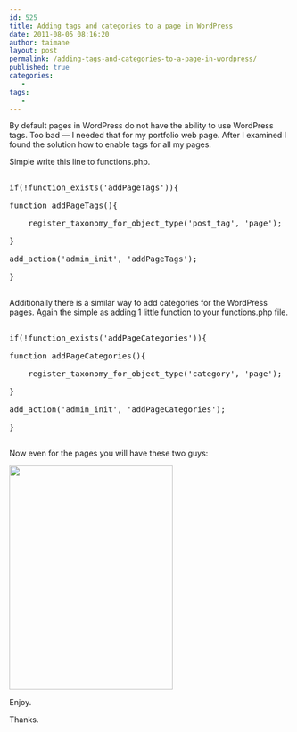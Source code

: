 ```yaml
---
id: 525
title: Adding tags and categories to a page in WordPress
date: 2011-08-05 08:16:20
author: taimane
layout: post
permalink: /adding-tags-and-categories-to-a-page-in-wordpress/
published: true
categories:
   -
tags:
   -
---
```

By default pages in WordPress do not have the ability to use WordPress tags. Too bad — I needed that for my portfolio web page. After I examined I found the solution how to enable tags for all my pages.
Simple write this line to functions.php.

<pre>
if(!function_exists('addPageTags')){
function addPageTags(){
    register_taxonomy_for_object_type('post_tag', 'page');
}
add_action('admin_init', 'addPageTags');
}
</pre>

Additionally there is a similar way to add categories for the WordPress pages. Again the simple as adding 1 little function to your functions.php file.

<pre>
if(!function_exists('addPageCategories')){
function addPageCategories(){
    register_taxonomy_for_object_type('category', 'page');
}
add_action('admin_init', 'addPageCategories');
}
</pre>


Now even for the pages you will have these two guys:
<a><img src="https://programming-review.com/wp-content/uploads/2011/08/addtags.png" alt="" title="addtags" width="293" height="402" class="alignnone size-full wp-image-532" /></a>

Enjoy.
Thanks.  

